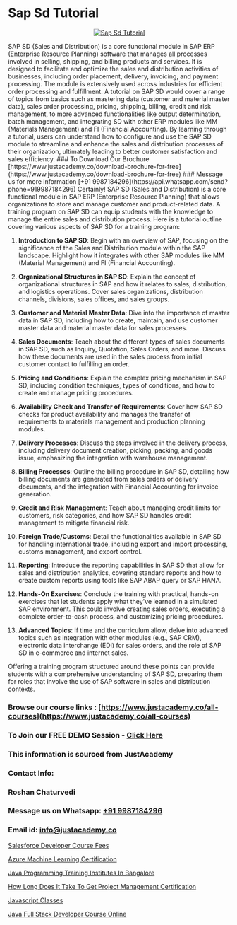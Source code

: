 # Sap Sd Tutorial

<p align="center">
  <a href="https://justacademy.co/course-detail/sap-sd-training">
    <img src="https://justacademy.co/storage2/course_image/1709713323_course_image.webp" alt="Sap Sd Tutorial">
  </a>
</p>
SAP SD (Sales and Distribution) is a core functional module in SAP ERP (Enterprise Resource Planning) software that manages all processes involved in selling, shipping, and billing products and services. It is designed to facilitate and optimize the sales and distribution activities of businesses, including order placement, delivery, invoicing, and payment processing. The module is extensively used across industries for efficient order processing and fulfillment. A tutorial on SAP SD would cover a range of topics from basics such as mastering data (customer and material master data), sales order processing, pricing, shipping, billing, credit and risk management, to more advanced functionalities like output determination, batch management, and integrating SD with other ERP modules like MM (Materials Management) and FI (Financial Accounting). By learning through a tutorial, users can understand how to configure and use the SAP SD module to streamline and enhance the sales and distribution processes of their organization, ultimately leading to better customer satisfaction and sales efficiency.
### To Download Our Brochure [https://www.justacademy.co/download-brochure-for-free](https://www.justacademy.co/download-brochure-for-free)
### Message us for more information [+91 9987184296](https://api.whatsapp.com/send?phone=919987184296)
Certainly! SAP SD (Sales and Distribution) is a core functional module in SAP ERP (Enterprise Resource Planning) that allows organizations to store and manage customer and product-related data. A training program on SAP SD can equip students with the knowledge to manage the entire sales and distribution process. Here is a tutorial outline covering various aspects of SAP SD for a training program:

1) **Introduction to SAP SD**: Begin with an overview of SAP, focusing on the significance of the Sales and Distribution module within the SAP landscape. Highlight how it integrates with other SAP modules like MM (Material Management) and FI (Financial Accounting).

2) **Organizational Structures in SAP SD**: Explain the concept of organizational structures in SAP and how it relates to sales, distribution, and logistics operations. Cover sales organizations, distribution channels, divisions, sales offices, and sales groups.

3) **Customer and Material Master Data**: Dive into the importance of master data in SAP SD, including how to create, maintain, and use customer master data and material master data for sales processes.

4) **Sales Documents**: Teach about the different types of sales documents in SAP SD, such as Inquiry, Quotation, Sales Orders, and more. Discuss how these documents are used in the sales process from initial customer contact to fulfilling an order.

5) **Pricing and Conditions**: Explain the complex pricing mechanism in SAP SD, including condition techniques, types of conditions, and how to create and manage pricing procedures.

6) **Availability Check and Transfer of Requirements**: Cover how SAP SD checks for product availability and manages the transfer of requirements to materials management and production planning modules.

7) **Delivery Processes**: Discuss the steps involved in the delivery process, including delivery document creation, picking, packing, and goods issue, emphasizing the integration with warehouse management.

8) **Billing Processes**: Outline the billing procedure in SAP SD, detailing how billing documents are generated from sales orders or delivery documents, and the integration with Financial Accounting for invoice generation.

9) **Credit and Risk Management**: Teach about managing credit limits for customers, risk categories, and how SAP SD handles credit management to mitigate financial risk.

10) **Foreign Trade/Customs**: Detail the functionalities available in SAP SD for handling international trade, including export and import processing, customs management, and export control.

11) **Reporting**: Introduce the reporting capabilities in SAP SD that allow for sales and distribution analytics, covering standard reports and how to create custom reports using tools like SAP ABAP query or SAP HANA.

12) **Hands-On Exercises**: Conclude the training with practical, hands-on exercises that let students apply what they've learned in a simulated SAP environment. This could involve creating sales orders, executing a complete order-to-cash process, and customizing pricing procedures.

13) **Advanced Topics**: If time and the curriculum allow, delve into advanced topics such as integration with other modules (e.g., SAP CRM), electronic data interchange (EDI) for sales orders, and the role of SAP SD in e-commerce and internet sales.

Offering a training program structured around these points can provide students with a comprehensive understanding of SAP SD, preparing them for roles that involve the use of SAP software in sales and distribution contexts.

### Browse our course links : [https://www.justacademy.co/all-courses](https://www.justacademy.co/all-courses) 
### To Join our FREE DEMO Session - [Click Here](https://www.justacademy.co/register-for-course-demo)


### This information is sourced from JustAcademy
### Contact Info:
### Roshan Chaturvedi
### Message us on Whatsapp: [+91 9987184296](https://api.whatsapp.com/send?phone=919987184296)
### Email id: [info@justacademy.co](mailto:info@justacademy.co)
                
[Salesforce Developer Course Fees](https://www.linkedin.com/pulse/salesforce-developer-course-fees-justacademy-portland-bxrof?trackingId=f4lp%2BOJa4o6dt7iQaWbj9w%3D%3D&lipi=urn%3Ali%3Apage%3Ad_flagship3_company_admin%3Bis%2Ftn4MqQ4e8qp62a5t3uQ%3D%3D)

[Azure Machine Learning Certification](https://www.linkedin.com/pulse/azure-machine-learning-certification-justacademy-sunnyvale-w4hxc?trackingId=OxIZ9MRg1vBXNh3fG2w5PQ%3D%3D&lipi=urn%3Ali%3Apage%3Ad_flagship3_company_admin%3BNFdqqfBkQamwMdOz7MGZnA%3D%3D)

[Java Programming Training Institutes In Bangalore](https://medium.com/@mistersumit961/java-programming-training-institutes-in-bangalore-1483fc6777df)

[How Long Does It Take To Get Project Management Certification](https://medium.com/@justacademytraining/how-long-does-it-take-to-get-project-management-certification-8417019fb62f)

[Javascript Classes](https://justacademyin.github.io/justacademy/javascript-classes)

[Java Full Stack Developer Course Online](https://justacademyin.github.io/justacademy/java-full-stack-developer-course-online)

